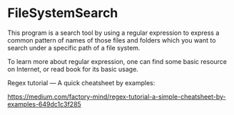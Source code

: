 # FileSystemSearch

This program is a search tool by using a regular expression to express a common pattern of names of those files and folders which you want to search under a specific path of a file system.

To learn more about regular expression, one can find some basic resource on Internet, or read book for its basic usage.

Regex tutorial — A quick cheatsheet by examples:

https://medium.com/factory-mind/regex-tutorial-a-simple-cheatsheet-by-examples-649dc1c3f285
